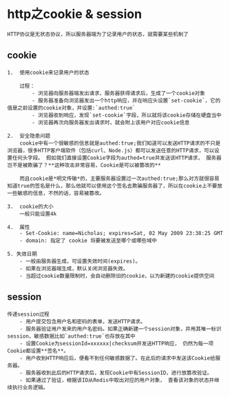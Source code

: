# http之cookie & session
	HTTP协议是无状态协议，所以服务器端为了记录用户的状态，就需要某些机制了
## cookie ##

	1.  使用cookie来记录用户的状态

		过程：
			- 浏览器向服务器端发出请求，服务器获得请求后，生成了一个cookie对象
			- 服务器准备向浏览器发出一个http响应，并在响应头设置`set-cookie`，它的值是之前设置的cookie对象，并设置:`authed:true`
			- 浏览器收到响应，发现`set-cookie`字段，所以就将该cookie存储在硬盘当中
			- 浏览器再次向服务器发出请求时，就会附上该用户对应cookie信息

	2.  安全隐患问题
		cookie中有一个很敏感的信息就是authed:true;我们知道可以发送HTTP请求的不只是浏览器，很多HTTP客户端软件（包括curl、Node.js）都可以发送任意的HTTP请求，可以设置任何头字段。 假如我们直接设置Cookie字段为authed=true并发送该HTTP请求， 服务器岂不是被欺骗了？**这种攻击非常容易，Cookie是可以被篡改的**

		而且cookie是*明文传输*的，主要服务器设置过一次authed:true;那么对方就很容易知道true的签名是什么，那么他就可以使用这个签名去欺骗服务器了，所以在cookie上不要放一些敏感的信息，不然的话，容易被篡改。

	3.  cookie的大小
		一般只能设置4k

	4.  属性
		- Set-Cookie: name=Nicholas; expires=Sat, 02 May 2009 23:38:25 GMT
		- domain: 指定了 cookie 将要被发送至哪个或哪些域中

	5. 失效日期
		- 一般由服务器生成，可设置失效时间(expires)。
		- 如果在浏览器端生成，默认关闭浏览器失效。
		- 当超过cookie数量限制时，会自动删除旧的cookie，以为新建的cookie提供空间

## session ##

	传递session过程
		- 用户提交包含用户名和密码的表单，发送HTTP请求。
		- 服务器验证用户发来的用户名密码。如果正确新建一个session对象，并用其唯一标识session，敏感数据比如`authed:true`也存放在其中
		- 设置Cookie为sessionId=xxxxxx|checksum并发送HTTP响应， 仍然为每一项Cookie都设置**签名**。
		- 用户收到HTTP响应后，便看不到任何敏感数据了。在此后的请求中发送该Cookie给服务器。
		- 服务器收到此后的HTTP请求后，发现Cookie中有SessionID，进行放篡改验证。
		- 如果通过了验证，根据该ID从Redis中取出对应的用户对象， 查看该对象的状态并继续执行业务逻辑。



